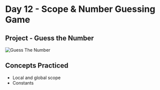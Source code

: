 # Day 12 - Scope & Number Guessing Game

## Project - Guess the Number

![Guess The Number](https://github.com/laurasmendozad/100-Days-Of-Code-Python/assets/58611097/d5597f61-e2d7-44c1-b371-2ba50bab02a9)

## Concepts Practiced

- Local and global scope
- Constants
